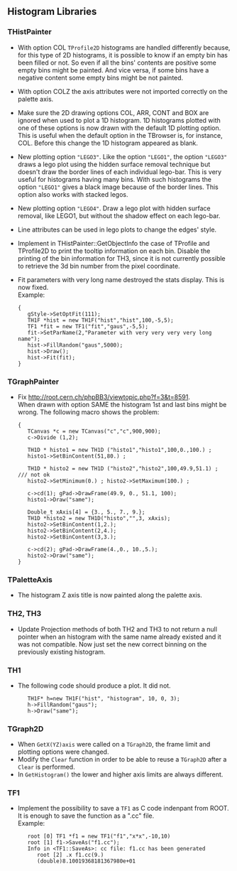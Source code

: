 ## Histogram Libraries

### THistPainter

-   With option COL `TProfile2D` histograms are handled differently
    because, for this type of 2D histograms, it is possible to know if
    an empty bin has been filled or not. So even if all the bins'
    contents are positive some empty bins might be painted. And vice
    versa, if some bins have a negative content some empty bins might be
    not painted.
-   With option COLZ the axis attributes were not imported correctly on
    the palette axis.
-   Make sure the 2D drawing options COL, ARR, CONT and BOX are ignored
    when used to plot a 1D histogram. 1D histograms plotted with one of
    these options is now drawn with the default 1D plotting option. This
    is useful when the default option in the TBrowser is, for instance,
    COL. Before this change the 1D histogram appeared as blank.
-   New plotting option `"LEGO3"`. Like the option `"LEGO1"`, the
    option `"LEGO3"` draws a lego plot using the hidden surface removal
    technique but doesn't draw the border lines of each individual
    lego-bar. This is very useful for histograms having many bins. With
    such histograms the option `"LEGO1"` gives a black image because of
    the border lines. This option also works with stacked legos.
-   New plotting option `"LEGO4"`. Draw a lego plot with hidden surface
    removal, like LEGO1, but without the shadow effect on each lego-bar.
-   Line attributes can be used in lego plots to change the edges'
    style.
-   Implement in THistPainter::GetObjectInfo the case of TProfile and
    TProfile2D to print the tooltip information on each bin. Disable the
    printing of the bin information for TH3, since it is not currently
    possible to retrieve the 3d bin number from the pixel coordinate.
-   Fit parameters with very long name destroyed the stats display. This
    is now fixed. \
    Example:

    ``` {.cpp}
    {
       gStyle->SetOptFit(111);
       TH1F *hist = new TH1F("hist","hist",100,-5,5);
       TF1 *fit = new TF1("fit","gaus",-5,5);
       fit->SetParName(2,"Parameter with very very very very long name");
       hist->FillRandom("gaus",5000);
       hist->Draw();
       hist->Fit(fit);
    }
    ```

### TGraphPainter

-   Fix http://root.cern.ch/phpBB3/viewtopic.php?f=3&t=8591. \
    When drawn with option SAME the histogram 1st and last bins might
    be wrong. The following macro shows the problem:

    ``` {.cpp}
    {
       TCanvas *c = new TCanvas("c","c",900,900);
       c->Divide (1,2);
           
       TH1D * histo1 = new TH1D ("histo1","histo1",100,0.,100.) ;
       histo1->SetBinContent(51,80.) ;
           
       TH1D * histo2 = new TH1D ("histo2","histo2",100,49.9,51.1) ;  /// not ok
       histo2->SetMinimum(0.) ; histo2->SetMaximum(100.) ;
           
       c->cd(1); gPad->DrawFrame(49.9, 0., 51.1, 100);
       histo1->Draw("same");
           
       Double_t xAxis[4] = {3., 5., 7., 9.};
       TH1D *histo2 = new TH1D("histo","",3, xAxis);
       histo2->SetBinContent(1,2.);
       histo2->SetBinContent(2,4.);
       histo2->SetBinContent(3,3.);
           
       c->cd(2); gPad->DrawFrame(4.,0., 10.,5.);
       histo2->Draw("same");
    }
    ```

### TPaletteAxis

-   The histogram Z axis title is now painted along the palette axis.

### TH2, TH3

-   Update Projection methods of both TH2 and TH3 to not return a null
    pointer when an histogram with the same name already existed and it
    was not compatible. Now just set the new correct binning on the
    previously existing histogram.

### TH1

-   The following code should produce a plot. It did not.

    ``` {.cpp}
       TH1F* h=new TH1F("hist", "histogram", 10, 0, 3); 
       h->FillRandom("gaus"); 
       h->Draw("same"); 
    ```

### TGraph2D

-   When `GetX(YZ)axis` were called on a `TGraph2D`, the frame limit and
    plotting options were changed.
-   Modify the `Clear` function in order to be able to reuse a
    `TGraph2D` after a `Clear` is performed.
-   In `GetHistogram()` the lower and higher axis limits are always
    different.

### TF1

-   Implement the possibility to save a `TF1` as C code indenpant from
    ROOT. It is enough to save the function as a ".cc" file. \
    Example:

    ``` {.cpp}
       root [0] TF1 *f1 = new TF1("f1","x*x",-10,10)
       root [1] f1->SaveAs("f1.cc");
       Info in <TF1::SaveAs>: cc file: f1.cc has been generated
          root [2] .x f1.cc(9.)
          (double)8.10019368181367980e+01
    ```

